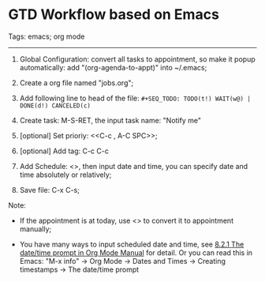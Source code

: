 # GTD Workflow based on Emacs
Tags: emacs; org mode

------

1. Global Configuration: convert all tasks to appointment,
   so make it popup automatically: add "(org-agenda-to-appt)" into ~/.emacs;

1. Create a org file named "jobs.org";

1. Add following line to head of the file:
   `#+SEQ_TODO: TODO(t!) WAIT(w@) | DONE(d!) CANCELED(c)`
 
1. Create task: M-S-RET, the input task name: "Notify me"

1. [optional] Set prioriy: <<C-c , A-C SPC>>;

1. [optional] Add tag: C-c C-c

1. Add Schedule: <<C-c C-s>>, then input date and time,
   you can specify date and time absolutely or relatively;

1. Save file: C-x C-s;

Note:

* If the appointment is at today, use <<M-x org-agenda-to-appt>> to
  convert it to appointment manually;

* You have many ways to input scheduled date and time,
  see [8.2.1 The date/time prompt in Org Mode Manual](http://orgmode.org/manual/The-date_002ftime-prompt.html)
  for detail. Or you can read this in Emacs:
  "M-x info<RET>" -> Org Mode -> Dates and Times -> Creating timestamps ->
  The date/time prompt

